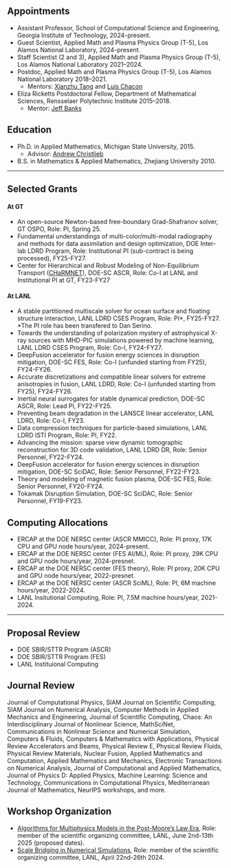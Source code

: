 ## Appointments
* Assistant Professor, School of Computational Science and Engineering,
Georgia Institute of Technology, 2024-present.
* Guest Scientist, Applied Math and Plasma Physics Group (T-5), Los Alamos National Laboratory, 2024-present.
* Staff Scientist (2 and 3), Applied Math and Plasma Physics Group (T-5), Los Alamos National Laboratory 2021–2024.
* Postdoc, Applied Math and Plasma Physics Group (T-5), Los Alamos National Laboratory 2018–2021.
    * Mentors: [Xianzhu Tang](https://scholar.google.com/citations?user=TzXmYdwAAAAJ&hl=en) and [Luis Chacon](https://scholar.google.com/citations?user=sDebqYwAAAAJ&hl=en)
* Eliza Ricketts Postdoctoral Fellow, Department of Mathematical Sciences,
Rensselaer Polytechnic Institute 2015–2018.
    * Mentor: [Jeff Banks](https://faculty.rpi.edu/jeffrey-banks)


## Education
* Ph.D. in Applied Mathematics, Michigan State University, 2015.
    * Advisor: [Andrew Christlieb](https://directory.natsci.msu.edu/Directory/Profiles/Person/101537)
* B.S. in Mathematics & Applied Mathematics, Zhejiang University 2010.

----

## Selected Grants

#### At GT
* An open-source Newton-based free-boundary Grad-Shafranov solver, GT OSPO, Role: PI, Spring 25.
* Fundamental understandings of multi-color/multi-modal radiography and methods for data assimilation and design optimization, DOE Inter-lab LDRD Program, Role: Institutional PI (sub-contract is being processed), FY25-FY27.
* Center for Hierarchical and Robust Modeling of Non-Equilibrium Transport ([CHaRMNET](https://charmnet-mmicc.github.io/)), DOE-SC ASCR, Role: Co-I at LANL and Institutional PI at GT, FY23-FY27

#### At LANL
* A stable partitioned multiscale solver for ocean surface and floating structure interaction, LANL LDRD CSES Program, Role: PI\*, FY25-FY27.<br>
\*The PI role has been transfered to Dan Serino. 
* Towards the understanding of polarization mystery of astrophysical X-ray sources with MHD-PIC simulations powered by machine learning, LANL LDRD CSES Program, Role: Co-I, FY24-FY27.
* DeepFusion accelerator for fusion energy sciences in disruption mitigation, DOE-SC FES, Role: Co-I (unfunded starting from FY25), FY24-FY26.
* Accurate discretizations and compatible linear solvers for extreme anisotropies in fusion, LANL LDRD, Role: Co-I (unfunded starting from FY25), FY24-FY26.
* Inertial neural surrogates for stable dynamical prediction, DOE-SC ASCR, Role: Lead PI, FY22-FY25.
* Preventing beam degradation in the LANSCE linear accelerator, LANL LDRD, Role: Co-I, FY23.
* Data compression techniques for particle-based simulations, LANL LDRD ISTI Program, Role: PI, FY22.
* Advancing the mission: sparse view dynamic tomographic reconstruction for 3D code validation, LANL LDRD DR, Role: Senior Personnel, FY22-FY24.
* DeepFusion accelerator for fusion energy sciences in disruption mitigation, DOE-SC SciDAC, Role: Senior Personnel, FY22-FY23.
* Theory and modeling of magnetic fusion plasma, DOE-SC FES, Role: Senior Personnel, FY20-FY24.
* Tokamak Disruption Simulation, DOE-SC SciDAC, Role: Senior Personnel, FY19-FY23.


## Computing Allocations
* ERCAP at the DOE NERSC center (ASCR MMICC), Role: PI proxy, 17K CPU and GPU node hours/year, 2024-present.
* ERCAP at the DOE NERSC center (FES AI/ML), Role: PI proxy, 29K CPU and GPU node hours/year, 2024-presnet.
* ERCAP at the DOE NERSC center (FES theory), Role: PI proxy, 20K CPU and GPU node hours/year, 2022-presnet.
* ERCAP at the DOE NERSC center (ASCR SciML), Role: PI, 6M machine hours/year, 2022-2024.
* LANL Insitutional Computing, Role: PI, 7.5M machine hours/year, 2021-2024.

----

## Proposal Review
* DOE SBIR/STTR Program (ASCR)
* DOE SBIR/STTR Program (FES)
* LANL Instituional Computing

## Journal Review
Journal of Computational Physics, SIAM Journal on Scientific Computing, SIAM Journal on Numerical Analysis, Computer Methods in Applied Mechanics and Engineering, Journal of Scientific Computing, Chaos: An Interdisciplinary Journal of Nonlinear Science, MathSciNet, Communications in Nonlinear Science and Numerical Simulation, Computers & Fluids, Computers & Mathematics with Applications, Physical Review Accelerators and Beams, Physical Review E, Physical Review Fluids, Physical Review Materials, Nuclear Fusion, Applied Mathematics and Computation, Applied Mathematics and Mechanics, Electronic Transactions on Numerical Analysis, Journal of Computational and Applied Mathematics, Journal of Physics D: Applied Physics, Machine Learning: Science and Technology, Communications in Computational Physics, Mediterranean Journal of Mathematics, NeurIPS workshops, and more.

## Workshop Organization
* [Algorithms for Multiphysics Models in the Post-Moore’s Law Era](https://sites.google.com/msu.edu/modeling-beyond-moore/home), Role: member of the scientific organizing committee, LANL, June 2nd-13th 2025 (proposed dates).
* [Scale Bridging in Numerical Simulations](https://sites.google.com/view/scalebridge/meeting?authuser=0), Role: member of the scientific organizing committee, LANL, April 22nd-26th 2024.
